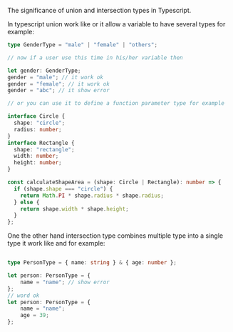 The significance of union and intersection types in Typescript.

In typescript union work like or it allow a variable to have several types for example:

```typescript
type GenderType = "male" | "female" | "others";

// now if a user use this time in his/her variable then

let gender: GenderType;
gender = "male"; // it work ok
gender = "female"; // it work ok
gender = "abc"; // it show error

// or you can use it to define a function parameter type for example

interface Circle {
  shape: "circle";
  radius: number;
}
interface Rectangle {
  shape: "rectangle";
  width: number;
  height: number;
}

const calculateShapeArea = (shape: Circle | Rectangle): number => {
  if (shape.shape === "circle") {
    return Math.PI * shape.radius * shape.radius;
  } else {
    return shape.width * shape.height;
  }
};
```

One the other hand intersection type combines multiple type into a single type it work like and for example:

```typescript

type PersonType = { name: string } & { age: number };

let person: PersonType = {
    name = "name"; // show error
};
// word ok
let person: PersonType = {
    name = "name";
    age = 39;
};


```
